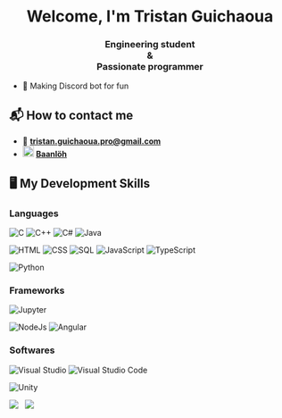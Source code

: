 <h1 align="center">Welcome, I'm Tristan Guichaoua</h1>
<h3 align="center">Engineering student<br/>&<br/>Passionate programmer</h3>

- 🤖 Making Discord bot for fun

## 📬 How to contact me

- 📧 **tristan.guichaoua.pro@gmail.com**
- <img src="https://cdn.jsdelivr.net/npm/simple-icons@3.0.1/icons/stackoverflow.svg" height="20" width="20" />&nbsp;<a href="https://stackoverflow.com/users/11747494/">**Baanlöh**</a>


## 🖥️ My Development Skills

### Languages
![C](https://img.shields.io/badge/-C-A8B9CC?style=for-the-badge&logo=C&logoColor=white)
![C++](https://img.shields.io/badge/-C++-00599C?style=for-the-badge&logo=C%2B%2B&logoColor=white)
![C#](https://img.shields.io/badge/-C%23-239120?style=for-the-badge&logo=c-sharp&logoColor=white)
![Java](https://img.shields.io/badge/-Java-007396?style=for-the-badge&logo=Java&logoColor=white)

![HTML](https://img.shields.io/badge/-HTML-E34F26?style=for-the-badge&logo=HTML5&logoColor=white)
![CSS](https://img.shields.io/badge/-CSS-1572B6?style=for-the-badge&logo=CSS3&logoColor=white)
![SQL](https://img.shields.io/badge/-SQL-4479A1?style=for-the-badge&logo=MySQL&logoColor=white)
![JavaScript](https://img.shields.io/badge/-JavaScript-F7DF1E?style=for-the-badge&logo=JavaScript&logoColor=white)
![TypeScript](https://img.shields.io/badge/-TypeScript-007ACC?style=for-the-badge&logo=TypeScript&logoColor=white)

![Python](https://img.shields.io/badge/-Python-3776AB?style=for-the-badge&logo=Python&logoColor=white)


### Frameworks
![Jupyter](https://img.shields.io/badge/-Jupyter-F37626?style=for-the-badge&logo=Jupyter&logoColor=white)

![NodeJs](https://img.shields.io/badge/-Node.js-339933?style=for-the-badge&logo=node.js&logoColor=white)
![Angular](https://img.shields.io/badge/-Angular-DD0031?style=for-the-badge&logo=Angular&logoColor=white)

### Softwares
![Visual Studio](https://img.shields.io/badge/-Visual%20Studio-5C2D91?style=for-the-badge&logo=visual-studio&logoColor=white)
![Visual Studio Code](https://img.shields.io/badge/-Visual%20Studio%20Code-007ACC?style=for-the-badge&logo=visual-studio-code&logoColor=white)

![Unity](https://img.shields.io/badge/-Unity-000000?style=for-the-badge&logo=unity&logoColor=white)

<img src="https://github-readme-stats.vercel.app/api/top-langs/?username=tguichaoua&layout=compact&hide=ASP,ShaderLab,HLSL" />
&nbsp;
<img src="https://github-readme-stats.vercel.app/api?username=tguichaoua&count_private=true&show_icons=true" />

